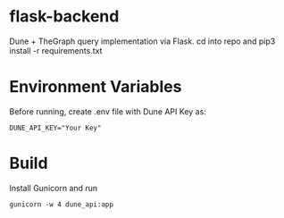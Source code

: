# flask-backend
Dune + TheGraph query implementation via Flask.
cd into repo and pip3 install -r requirements.txt

# Environment Variables
Before running, create .env file with Dune API Key as:


``DUNE_API_KEY="Your Key"``

# Build 

Install Gunicorn and run 


``gunicorn -w 4 dune_api:app``

